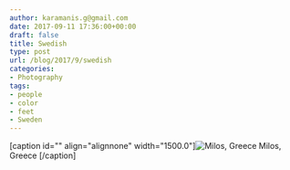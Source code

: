 ```yaml
---
author: karamanis.g@gmail.com
date: 2017-09-11 17:36:00+00:00
draft: false
title: Swedish
type: post
url: /blog/2017/9/swedish
categories:
- Photography
tags:
- people
- color
- feet
- Sweden
---
```


[caption id="" align="alignnone" width="1500.0"]![ Milos, Greece ](https://images.squarespace-cdn.com/content/v1/4f3f61bae4b063b909445965/1504885003452-0AL3ZV8D9067623CGDSL/ke17ZwdGBToddI8pDm48kFWxnDtCdRm2WA9rXcwtIYR7gQa3H78H3Y0txjaiv_0fDoOvxcdMmMKkDsyUqMSsMWxHk725yiiHCCLfrh8O1z5QPOohDIaIeljMHgDF5CVlOqpeNLcJ80NK65_fV7S1UcTSrQkGwCGRqSxozz07hWZrYGYYH8sg4qn8Lpf9k1pYMHPsat2_S1jaQY3SwdyaXg/20160830-DSCF3169.jpg?format=original)
 Milos, Greece [/caption]

